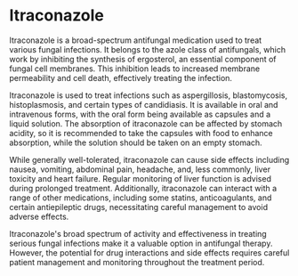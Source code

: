 <!--
source: GPT-4o
sibs: fluconazole, itraconazole, methylene-blue
tags: antifungals azoles
-->

# Itraconazole

Itraconazole is a broad-spectrum antifungal medication used to treat various fungal infections. It belongs to the azole class of antifungals, which work by inhibiting the synthesis of ergosterol, an essential component of fungal cell membranes. This inhibition leads to increased membrane permeability and cell death, effectively treating the infection.

Itraconazole is used to treat infections such as aspergillosis, blastomycosis, histoplasmosis, and certain types of candidiasis. It is available in oral and intravenous forms, with the oral form being available as capsules and a liquid solution. The absorption of itraconazole can be affected by stomach acidity, so it is recommended to take the capsules with food to enhance absorption, while the solution should be taken on an empty stomach.

While generally well-tolerated, itraconazole can cause side effects including nausea, vomiting, abdominal pain, headache, and, less commonly, liver toxicity and heart failure. Regular monitoring of liver function is advised during prolonged treatment. Additionally, itraconazole can interact with a range of other medications, including some statins, anticoagulants, and certain antiepileptic drugs, necessitating careful management to avoid adverse effects.

Itraconazole's broad spectrum of activity and effectiveness in treating serious fungal infections make it a valuable option in antifungal therapy. However, the potential for drug interactions and side effects requires careful patient management and monitoring throughout the treatment period.